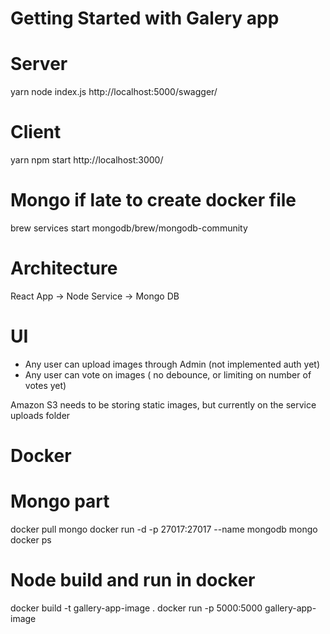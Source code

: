# Getting Started with Galery app

# Server

yarn
node index.js
http://localhost:5000/swagger/

# Client

yarn
npm start
http://localhost:3000/

# Mongo if late to create docker file

brew services start mongodb/brew/mongodb-community

# Architecture

React App -> Node Service -> Mongo DB

# UI

- Any user can upload images through Admin (not implemented auth yet)
- Any user can vote on images ( no debounce, or limiting on number of votes yet)

Amazon S3 needs to be storing static images, but currently on the service uploads folder

# Docker

# Mongo part

docker pull mongo
docker run -d -p 27017:27017 --name mongodb mongo
docker ps

# Node build and run in docker

docker build -t gallery-app-image .
docker run -p 5000:5000 gallery-app-image
